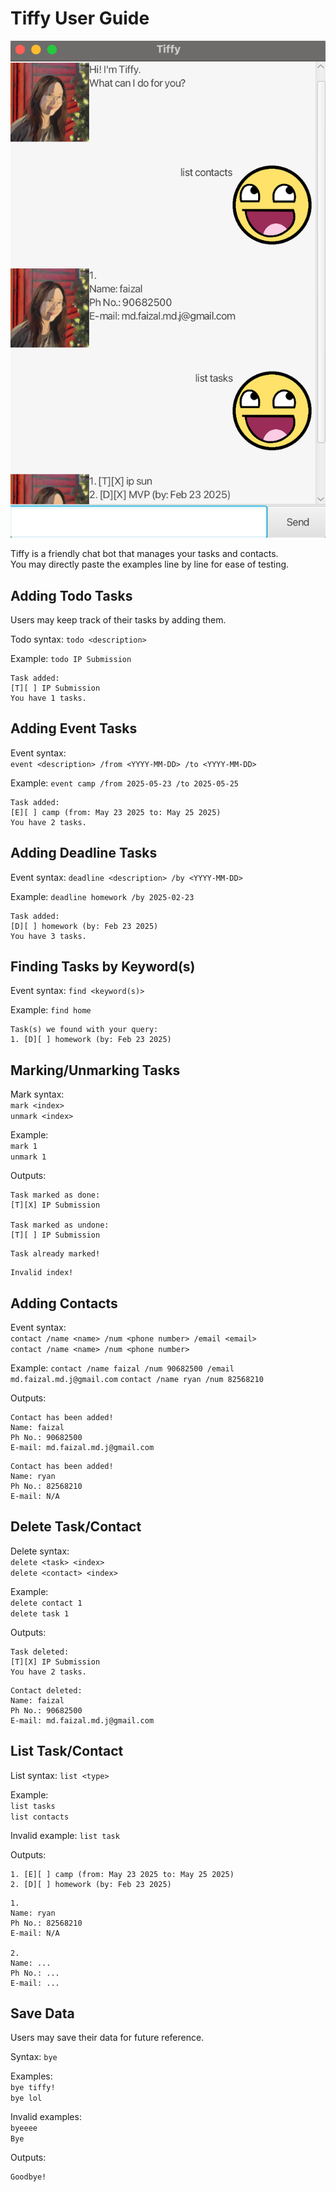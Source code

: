 # Tiffy User Guide


![Ui.png](Ui.png)

Tiffy is a friendly chat bot that manages your tasks and contacts.  
You may directly paste the examples line by line for ease of testing.


## Adding Todo Tasks
Users may keep track of their tasks by adding them.

Todo syntax:
`todo <description>`

Example:
`todo IP Submission`

```
Task added:
[T][ ] IP Submission
You have 1 tasks.
```

## Adding Event Tasks

Event syntax:  
`event <description> /from <YYYY-MM-DD> /to <YYYY-MM-DD>`

Example:
`event camp /from 2025-05-23 /to 2025-05-25`

```
Task added:
[E][ ] camp (from: May 23 2025 to: May 25 2025)
You have 2 tasks.
```

## Adding Deadline Tasks

Event syntax:
`deadline <description> /by <YYYY-MM-DD>`

Example:
`deadline homework /by 2025-02-23`

```
Task added:
[D][ ] homework (by: Feb 23 2025)
You have 3 tasks.
```

## Finding Tasks by Keyword(s)

Event syntax:
`find <keyword(s)>`

Example:
`find home`

```
Task(s) we found with your query:
1. [D][ ] homework (by: Feb 23 2025)
```

## Marking/Unmarking Tasks

Mark syntax:  
`mark <index>`  
`unmark <index>`

Example:  
`mark 1`  
`unmark 1`

Outputs:
```
Task marked as done:
[T][X] IP Submission

Task marked as undone:
[T][ ] IP Submission
```
```
Task already marked!
```
```
Invalid index!
```

## Adding Contacts

Event syntax:  
`contact /name <name> /num <phone number> /email <email>`  
`contact /name <name> /num <phone number>`

Example:
`contact /name faizal /num 90682500 /email md.faizal.md.j@gmail.com`
`contact /name ryan /num 82568210`

Outputs:
```
Contact has been added!
Name: faizal
Ph No.: 90682500
E-mail: md.faizal.md.j@gmail.com
```
```
Contact has been added!
Name: ryan
Ph No.: 82568210
E-mail: N/A
```

## Delete Task/Contact

Delete syntax:  
`delete <task> <index>`  
`delete <contact> <index>`

Example:  
`delete contact 1`  
`delete task 1`

Outputs:
```
Task deleted:
[T][X] IP Submission
You have 2 tasks.
```
```
Contact deleted:
Name: faizal
Ph No.: 90682500
E-mail: md.faizal.md.j@gmail.com
```

## List Task/Contact

List syntax:
`list <type>`

Example:  
`list tasks`  
`list contacts`

Invalid example:
`list task`

Outputs:
```
1. [E][ ] camp (from: May 23 2025 to: May 25 2025)
2. [D][ ] homework (by: Feb 23 2025)
```

```
1.
Name: ryan
Ph No.: 82568210
E-mail: N/A

2.
Name: ...
Ph No.: ...
E-mail: ...
```

## Save Data
Users may save their data for future reference.

Syntax: `bye`

Examples:  
`bye tiffy!`  
`bye lol`

Invalid examples:  
`byeeee`  
`Bye`

Outputs:
```
Goodbye!
```
